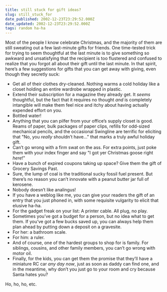 ```yaml
---
title: still stuck for gift ideas?
slug: still_stuck_for
date_published: 2002-12-23T23:29:52.000Z
date_updated: 2002-12-23T23:29:52.000Z
tags: random ha-ha
---
```


Most of the people I know celebrate Christmas, and the majority of them are still sweating out a few last-minute gifts for friends. One time-tested trick for trying to seem thoughtful at the last minute is to give something so awkward and unsatisfying that the recipient is too flustered and confused to realize that you forgot all about their gift until the last minute. In that spirit, here’s a few suggestions for gifts that you can get away with giving, even though they secretly suck:

- Get all of their clothes dry-cleaned. Nothing warms a cold holiday like a closet holding an entire wardrobe wrapped in plastic.
- Extend their subscription for a magazine they already get. It *seems* thoughtful, but the fact that it requires no thought *and* is completely intangible will make them feel nice and itchy about having actually expended effort on you.
- Bottled water!
- Anything that you can pilfer from your office’s supply closet is good. Reams of paper, bulk packages of paper clips, refills for odd-sized mechanical pencils, and the occasional Swingline are terrific for eliciting that "No, you *really* shouldn’t have…" that marks a truly awful holiday gift.
- Can’t go wrong with a firm swat on the ass. For extra points, just poke them with your index finger and say "I got yer Christmas goose right *here*!"
- Have a bunch of expired coupons taking up space? Give them the gift of Grocery Savings Past.
- Sure, the lump of coal is the traditional sucky fossil fuel present. But there’s no reason you can’t innovate with a peanut butter jar full of kerosene.
- Nobody doesn’t like analingus!
- If you have a weblog like me, you can give your readers the gift of an entry that you just phoned in, with some requisite vulgarity to elicit that elusive ha-ha.
- For the gadget freak on your list: A printer cable. All plug, no play.
- Sometimes you’ve got a budget for a person, but no idea what to get them. If you’ve got a few bucks saved up, you can always help them plan ahead by putting down a deposit on a gravesite.
- For her: a bathroom scale.
- For him: a ruler.
- And of course, one of the hardest groups to shop for is family. For siblings, cousins, and other family members, you can’t go wrong with motor oil.
- Finally, for the kids, you can get them the promise that they’ll have a miniature RC car *any day now*, just as soon as daddy can find one, and in the meantime, why don’t you just go to your room and cry because Santa hates you?

Ho, ho, ho, etc.
